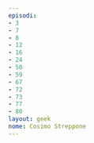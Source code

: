 ```yaml
---
episodi:
- 3
- 7
- 8
- 12
- 16
- 24
- 50
- 59
- 67
- 72
- 73
- 77
- 80
layout: geek
nome: Cosimo Streppone
---
```


